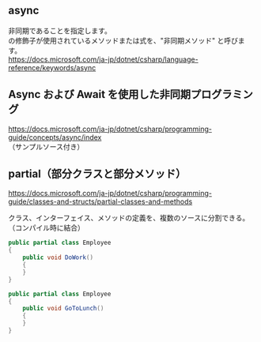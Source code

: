 ## async
非同期であることを指定します。     
の修飾子が使用されているメソッドまたは式を、"非同期メソッド" と呼びます。    
https://docs.microsoft.com/ja-jp/dotnet/csharp/language-reference/keywords/async


## Async および Await を使用した非同期プログラミング 
https://docs.microsoft.com/ja-jp/dotnet/csharp/programming-guide/concepts/async/index    
（サンプルソース付き）

## partial（部分クラスと部分メソッド）
https://docs.microsoft.com/ja-jp/dotnet/csharp/programming-guide/classes-and-structs/partial-classes-and-methods
    
クラス、インターフェイス、メソッドの定義を、複数のソースに分割できる。    
（コンパイル時に結合）
```cs
public partial class Employee
{
    public void DoWork()
    {
    }
}

public partial class Employee
{
    public void GoToLunch()
    {
    }
}
```
